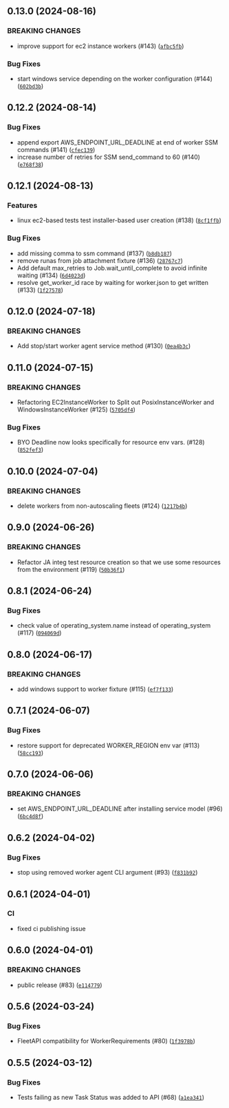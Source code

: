 ## 0.13.0 (2024-08-16)

### BREAKING CHANGES
* improve support for ec2 instance workers (#143) ([`afbc5fb`](https://github.com/aws-deadline/deadline-cloud-test-fixtures/commit/afbc5fb88f981976d60635cfb84d409eda65ffb8))


### Bug Fixes
* start windows service depending on the worker configuration (#144) ([`602bd3b`](https://github.com/aws-deadline/deadline-cloud-test-fixtures/commit/602bd3b511b048db418734fc1a29ed43fd0ba6b2))

## 0.12.2 (2024-08-14)



### Bug Fixes
* append export AWS_ENDPOINT_URL_DEADLINE at end of worker SSM commands (#141) ([`cfec139`](https://github.com/aws-deadline/deadline-cloud-test-fixtures/commit/cfec1399ad7a0c0d25b880d68d58a0ad1814a68b))
* increase number of retries for SSM send_command to 60 (#140) ([`e768f38`](https://github.com/aws-deadline/deadline-cloud-test-fixtures/commit/e768f38a65eb10a728b298eae93929a2784bd80c))

## 0.12.1 (2024-08-13)


### Features
* linux ec2-based tests test installer-based user creation (#138) ([`8cf1ffb`](https://github.com/aws-deadline/deadline-cloud-test-fixtures/commit/8cf1ffb3fc054370adfa357ffe6657e928263a1e))

### Bug Fixes
* add missing comma to ssm command (#137) ([`b8db187`](https://github.com/aws-deadline/deadline-cloud-test-fixtures/commit/b8db1872411ac28fe7273dda31275c2812bac0e1))
* remove runas from job attachment fixture (#136) ([`28767c7`](https://github.com/aws-deadline/deadline-cloud-test-fixtures/commit/28767c7bf1a87bab9e4ae75997bb74f21e2fe3e4))
* Add default max_retries to Job.wait_until_complete to avoid infinite waiting (#134) ([`6d4023d`](https://github.com/aws-deadline/deadline-cloud-test-fixtures/commit/6d4023d244225a68d282839d60d342138a9e25d2))
* resolve get_worker_id race by waiting for worker.json to get written (#133) ([`1f27578`](https://github.com/aws-deadline/deadline-cloud-test-fixtures/commit/1f27578da0f2fe9cc241334acd439d9e1d741a1d))

## 0.12.0 (2024-07-18)

### BREAKING CHANGES
* Add stop/start worker agent service method (#130) ([`0ea4b3c`](https://github.com/aws-deadline/deadline-cloud-test-fixtures/commit/0ea4b3cff9da04e4573b57a06229812b79e07ced))



## 0.11.0 (2024-07-15)

### BREAKING CHANGES
* Refactoring EC2InstanceWorker to Split out PosixInstanceWorker and WindowsInstanceWorker (#125) ([`5705df4`](https://github.com/aws-deadline/deadline-cloud-test-fixtures/commit/5705df43bfebf86653858288bc3121e6a1b5bef7))


### Bug Fixes
* BYO Deadline now looks specifically for resource env vars. (#128) ([`852fef3`](https://github.com/aws-deadline/deadline-cloud-test-fixtures/commit/852fef32c3ed42ae327120ff1a3d90fe4478d2a6))

## 0.10.0 (2024-07-04)

### BREAKING CHANGES
* delete workers from non-autoscaling fleets (#124) ([`1217b4b`](https://github.com/aws-deadline/deadline-cloud-test-fixtures/commit/1217b4b91e06ad3dc7f26c273bf98a72d7bf00fe))



## 0.9.0 (2024-06-26)

### BREAKING CHANGES
* Refactor JA integ test resource creation so that we use some resources from the environment (#119) ([`50b36f1`](https://github.com/aws-deadline/deadline-cloud-test-fixtures/commit/50b36f10d38b60f5c5d9aecd88ab846a3fe4cba8))



## 0.8.1 (2024-06-24)



### Bug Fixes
* check value of operating_system.name instead of operating_system (#117) ([`094069d`](https://github.com/aws-deadline/deadline-cloud-test-fixtures/commit/094069d92863fbc7c1c2f0cf61647ae9fc8622df))

## 0.8.0 (2024-06-17)

### BREAKING CHANGES
* add windows support to worker fixture (#115) ([`ef7f133`](https://github.com/aws-deadline/deadline-cloud-test-fixtures/commit/ef7f1336d6c489982ed18cd11279faa0699c460c))



## 0.7.1 (2024-06-07)



### Bug Fixes
* restore support for deprecated WORKER_REGION env var (#113) ([`58cc193`](https://github.com/aws-deadline/deadline-cloud-test-fixtures/commit/58cc19315285fec9ad9651ec7b65066d83e7b1dd))

## 0.7.0 (2024-06-06)

### BREAKING CHANGES
* set AWS_ENDPOINT_URL_DEADLINE after installing service model (#96) ([`6bc4d8f`](https://github.com/aws-deadline/deadline-cloud-test-fixtures/commit/6bc4d8f024aed18c68fa207c4e01ecfbc7a6edd6))



## 0.6.2 (2024-04-02)



### Bug Fixes
* stop using removed worker agent CLI argument (#93) ([`f831b92`](https://github.com/aws-deadline/deadline-cloud-test-fixtures/commit/f831b921aa1090f175466e84c9f2d192ae275533))

## 0.6.1 (2024-04-01)

### CI
* fixed ci publishing issue 


## 0.6.0 (2024-04-01)

### BREAKING CHANGES
* public release (#83) ([`e114779`](https://github.com/aws-deadline/deadline-cloud-test-fixtures/commit/e1147791d2a80ea60acb2f18eff9de350756ab59))



## 0.5.6 (2024-03-24)



### Bug Fixes
* FleetAPI compatibility for WorkerRequirements (#80) ([`1f3978b`](https://github.com/casillas2/deadline-cloud-test-fixtures/commit/1f3978b96b0f5a4a46586f089dea44afdcc5c877))

## 0.5.5 (2024-03-12)



### Bug Fixes
* Tests failing as new Task Status was added to API (#68) ([`a1ea341`](https://github.com/casillas2/deadline-cloud-test-fixtures/commit/a1ea3411f9683d83a4aa90b22f03b5893f847159))

